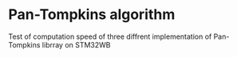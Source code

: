 # Pan-Tompkins algorithm 
Test of computation speed of three diffrent implementation of Pan-Tompkins librray on STM32WB

